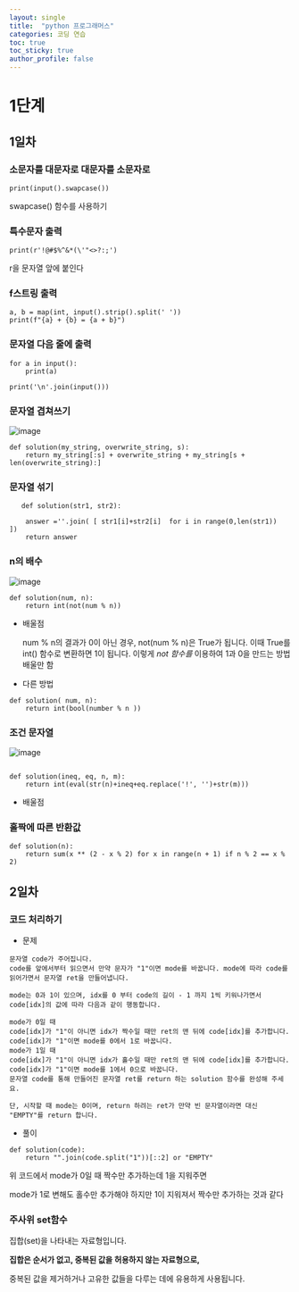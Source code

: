 ```yaml
---
layout: single
title:  "python 프로그래머스"
categories: 코딩 연습
toc: true
toc_sticky: true
author_profile: false
---
```

# 1단계

## 1일차

### 소문자를 대문자로 대문자를 소문자로

```
print(input().swapcase())
```

swapcase() 함수를 사용하기


###  특수문자 출력

```
print(r'!@#$%^&*(\'"<>?:;')
```

r을 문자열 앞에 붙인다


###  f스트링 출력

```
a, b = map(int, input().strip().split(' '))
print(f"{a} + {b} = {a + b}")
```

### 문자열 다음 줄에 출력

```
for a in input():
    print(a)
```

```
print('\n'.join(input()))
```


### 문자열 겹쳐쓰기

![image](https://github.com/Idealm99/idealm99.github.io/assets/112872986/1a77d77a-bbac-44fd-b803-2a16a9240df3)

```
def solution(my_string, overwrite_string, s):
    return my_string[:s] + overwrite_string + my_string[s + len(overwrite_string):]
```

###  문자열 섞기

```
   def solution(str1, str2):
    
    answer =''.join( [ str1[i]+str2[i]  for i in range(0,len(str1))  ])
    return answer
```


 ### n의 배수

![image](https://github.com/Idealm99/idealm99.github.io/assets/112872986/54ca781b-2b88-4f4d-afd5-18011850f0d4)

```
def solution(num, n):
    return int(not(num % n))
```

* 배울점 

     num % n의 결과가 0이 아닌 경우,
     not(num % n)은 True가 됩니다. 
     이때 True를 int() 함수로 변환하면 1이 됩니다.
     이렇게 *not 함수를* 이용하여 1과 0을 만드는 방법 배울만 함

* 다른 방법

```
def solution( num, n):
    return int(bool(number % n ))
```


### 조건 문자열

![image](https://github.com/Idealm99/idealm99.github.io/assets/112872986/0d6cddcd-0faf-4ede-8f61-d88b289545ea)

```

def solution(ineq, eq, n, m):
    return int(eval(str(n)+ineq+eq.replace('!', '')+str(m)))    
```

* 배울점


###  홀짝에 따른 반환값

```
def solution(n):
    return sum(x ** (2 - x % 2) for x in range(n + 1) if n % 2 == x % 2)
```

## 2일차

### 코드 처리하기

* 문제

```
문자열 code가 주어집니다.
code를 앞에서부터 읽으면서 만약 문자가 "1"이면 mode를 바꿉니다. mode에 따라 code를 읽어가면서 문자열 ret을 만들어냅니다.

mode는 0과 1이 있으며, idx를 0 부터 code의 길이 - 1 까지 1씩 키워나가면서 code[idx]의 값에 따라 다음과 같이 행동합니다.

mode가 0일 때
code[idx]가 "1"이 아니면 idx가 짝수일 때만 ret의 맨 뒤에 code[idx]를 추가합니다.
code[idx]가 "1"이면 mode를 0에서 1로 바꿉니다.
mode가 1일 때
code[idx]가 "1"이 아니면 idx가 홀수일 때만 ret의 맨 뒤에 code[idx]를 추가합니다.
code[idx]가 "1"이면 mode를 1에서 0으로 바꿉니다.
문자열 code를 통해 만들어진 문자열 ret를 return 하는 solution 함수를 완성해 주세요.

단, 시작할 때 mode는 0이며, return 하려는 ret가 만약 빈 문자열이라면 대신 "EMPTY"를 return 합니다.
```

* 풀이

```
def solution(code):
    return "".join(code.split("1"))[::2] or "EMPTY"
```
위 코드에서 mode가 0일 때 짝수만 추가하는데 1을 지워주면 

mode가 1로 변해도 홀수만 추가해야 하지만 1이 지워져서 짝수만 추가하는 것과 같다

### 주사위 set함수


집합(set)을 나타내는 자료형입니다. 

**집합은 순서가 없고, 중복된 값을 허용하지 않는 자료형으로,**

중복된 값을 제거하거나 고유한 값들을 다루는 데에 유용하게 사용됩니다.


